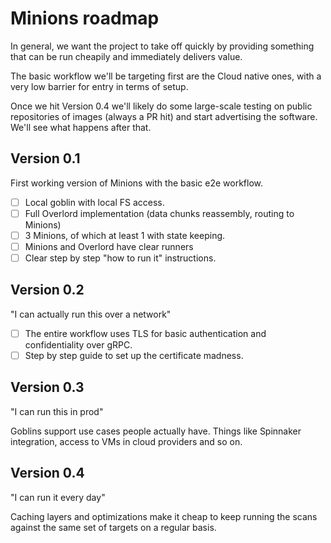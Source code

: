 # Minions roadmap

In general, we want the project to take off quickly by providing something that can be run cheapily and immediately delivers value.

The basic workflow we'll be targeting first are the Cloud native ones, with a very low barrier for entry in terms of setup.

Once we hit Version 0.4 we'll likely do some large-scale testing on public repositories of images (always a PR hit) and start advertising the software. We'll see what happens after that.

## Version 0.1

First working version of Minions with the basic e2e workflow.

- [ ] Local goblin with local FS access.
- [ ] Full Overlord implementation (data chunks reassembly,
      routing to Minions)
- [ ] 3 Minions, of which at least 1 with state keeping.
- [ ] Minions and Overlord have clear runners
- [ ] Clear step by step "how to run it" instructions.

## Version 0.2

"I can actually run this over a network"

- [ ] The entire workflow uses TLS for
      basic authentication and confidentiality over gRPC.
- [ ] Step by step guide to set up the certificate madness.

## Version 0.3

"I can run this in prod"

Goblins support use cases people actually have. Things like Spinnaker integration, access to VMs in cloud providers and so on.

## Version 0.4

"I can run it every day"

Caching layers and optimizations make it cheap to keep running the scans against the same set of targets on a regular basis.